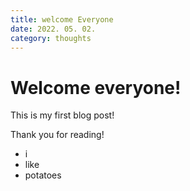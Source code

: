 ```yaml
---
title: welcome Everyone
date: 2022. 05. 02.
category: thoughts
---
```


# Welcome everyone!

This is my first blog post!

Thank you for reading!

- i
- like
- potatoes
